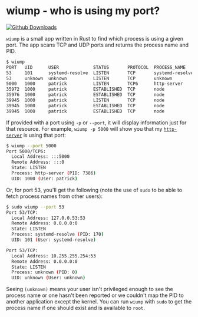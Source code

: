 # wiump - who is using my port?

[![Github Downloads](https://img.shields.io/github/downloads/patrickdappollonio/wiump/total?color=orange&label=github%20downloads)](https://github.com/patrickdappollonio/wiump/releases)

`wiump` is a small app written in Rust to find which process is using a given port. The app scans TCP and UDP ports and returns the process name and PID.

```bash
$ wiump
PORT   UID      USER             STATUS       PROTOCOL  PROCESS_NAME     LOCAL                REMOTE
53     101      systemd-resolve  LISTEN       TCP       systemd-resolve  127.0.0.53:53        0.0.0.0:0
53     unknown  unknown          LISTEN       TCP       unknown          10.255.255.254:53    0.0.0.0:0
5000   1000     patrick          LISTEN       TCP6      http-server      :::5000              :::0
35972  1000     patrick          ESTABLISHED  TCP       node             127.0.0.1:35972      127.0.0.1:39945
35976  1000     patrick          ESTABLISHED  TCP       node             127.0.0.1:35976      127.0.0.1:39945
39945  1000     patrick          LISTEN       TCP       node             127.0.0.1:39945      0.0.0.0:0
39945  1000     patrick          ESTABLISHED  TCP       node             127.0.0.1:39945      127.0.0.1:35972
39945  1000     patrick          ESTABLISHED  TCP       node             127.0.0.1:39945      127.0.0.1:35976
```

If provided with a port using `-p` or `--port`, it will display information just for that resource. For example, `wiump -p 5000` will show you that my [`http-server`](https://github.com/patrickdappollonio/http-server) is using that port:

```bash
$ wiump --port 5000
Port 5000/TCP6:
  Local Address: :::5000
  Remote Address: :::0
  State: LISTEN
  Process: http-server (PID: 7386)
  UID: 1000 (User: patrick)
```

Or, for port 53, you'll get the following (note the use of `sudo` to be able to fetch process names from other users):

```bash
$ sudo wiump --port 53
Port 53/TCP:
  Local Address: 127.0.0.53:53
  Remote Address: 0.0.0.0:0
  State: LISTEN
  Process: systemd-resolve (PID: 170)
  UID: 101 (User: systemd-resolve)

Port 53/TCP:
  Local Address: 10.255.255.254:53
  Remote Address: 0.0.0.0:0
  State: LISTEN
  Process: unknown (PID: 0)
  UID: unknown (User: unknown)
```

Seeing `(unknown)` means your user isn't privileged enough to see the process name or one hasn't been reported or we couldn't map the PID to another application except the kernel. You can run `wiump` with `sudo` to get the process name if one should exist and is available to `root`.
